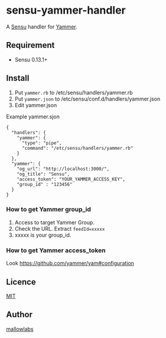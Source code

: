 sensu-yammer-handler
====

A [Sensu](http://sensuapp.org/) handler for [Yammer](https://www.yammer.com/).

## Requirement

* Sensu 0.13.1+

## Install

1. Put ```yammer.rb``` to /etc/sensu/handlers/yammer.rb
2. Put ```yammer.json``` to /etc/sensu/conf.d/handlers/yammer.json
3. Edit yammer.json

Example yammer.sjon

    {
      "handlers": {
        "yammer": {
          "type": "pipe",
          "command": "/etc/sensu/handlers/yammer.rb"
        }
      },
      "yammer": {
        "og_url": "http://localhost:3000/",
        "og_title": "Sensu",
        "access_token": "YOUR_YAMMER_ACCESS_KEY",
        "group_id" : "123456"
      }
    }

### How to get Yammer group_id

1. Access to target Yammer Group.
2. Check the URL. Extract ```feedId=xxxxx```
3. xxxxx is your group_id.


### How to get Yammer access_token

Look https://github.com/yammer/yam#configuration

## Licence

[MIT](https://github.com/mallowlabs/sensu-yammer-handler/blob/master/LICENSE)

## Author

[mallowlabs](https://github.com/mallowlabs)

